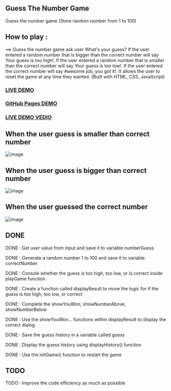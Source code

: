 ## Guess The Number Game

 Guess the number game (Store random number from 1 to 100) 

 
 ## How to play :  
 
 ==> Guess the number game ask user What's your guess?
If the user entered a random number that is bigger than the correct number will say Your guess is too high!.
If the user entered a random number that is smaller than the correct number will say Your guess is too low!.
If the user entered the correct number will say Awesome job, you got it!.
It allows the user to reset the game at any time they wanted.
(Built with HTML, CSS, JavaScript)
 
 ### <a href="https://guess-the-number-game-app.netlify.app/">LIVE DEMO</a>


### <a href="https://saddamarbaa.github.io/guess-the-number-game/">GitHub Pages DEMO</a>




### <a href="https://www.loom.com/share/1ade71c4c3e14a28898edcac67f50854">LIVE DEMO VEDIO</a>
 


## When the user guess is smaller  than correct number

  ![image](https://user-images.githubusercontent.com/51326421/100022565-fc7a5a80-2e15-11eb-9b50-bd8c668d35a7.png)


## When the user guess is bigger than correct number
  
![image](https://user-images.githubusercontent.com/51326421/100022926-9f32d900-2e16-11eb-9d5c-c30261624254.png)


## When the user guessed the correct number
![image](https://user-images.githubusercontent.com/51326421/100023401-7e1eb800-2e17-11eb-8cae-98d86450ec3c.png)




##  DONE

DONE : Get user value from input and save it to variable numberGuess

  
DONE : Generate a random number 1 to 100 and save it to variable correctNumber
  

DONE : Console whether the guess is too high, too low, or is correct inside playGame function
 

DONE : Create a function called displayResult to move the logic for if the guess is too high, too low, or correct
 

DONE : Complete the showYouWon, showNumberAbove, showNumberBelow
 

DONE : Use the showYouWon... functions within displayResult to display the correct dialog
 

DONE : Save the guess history in a variable called guess
 

DONE : Display the guess history using displayHistory() function
 

DONE : Use the initGame() function to restart the game
 


## TODO

TODO : Improve the code efficiency as much as possible
 
